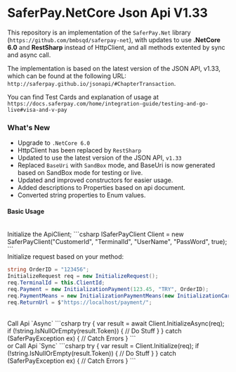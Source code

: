 # SaferPay.NetCore Json Api V1.33

This repository is an implementation of the `SaferPay.Net` library (`https://github.com/bmbsqd/saferpay-net`), with updates to use **.NetCore 6.0** and **RestSharp** instead of HttpClient, and all methods extented by sync and async call. 

The implementation is based on the latest version of the JSON API, v1.33, which can be found at the following URL: `http://saferpay.github.io/jsonapi/#ChapterTransaction`.

You can find Test Cards and explanation of usage at `https://docs.saferpay.com/home/integration-guide/testing-and-go-live#visa-and-v-pay`

### What's New
+ Upgrade to `.NetCore 6.0`
+ HttpClient has been replaced by `RestSharp`
+ Updated to use the latest version of the JSON API, `v1.33`
+ Replaced `BaseUri` with `SandBox` mode, and BaseUri is now generated based on SandBox mode for testing or live.
+ Updated and improved constructors for easier usage.
+ Added descriptions to Properties based on api document.
+ Converted string properties to Enum values.
  

#### Basic Usage

<br/>
Initialize the ApiClient;
```csharp
ISaferPayClient Client = new SaferPayClient("CustomerId", "TerminalId", "UserName", "PassWord", true);
```

<br/>
Initialize request based on your method:

```csharp
string OrderID = "123456";
InitializeRequest req = new InitializeRequest();
req.TerminalId = this.ClientId;
req.Payment = new InitializationPayment(123.45, "TRY", OrderID);
req.PaymentMeans = new InitializationPaymentMeans(new InitializationCard("9010004150000009", 12, 30, 123, "Card Holder Name"));
req.ReturnUrl = $"https://localhost/payment/";
```

<br/>
Call Api `Async`
```csharp
try
{
    var result = await Client.InitializeAsync(req);
    if (!string.IsNullOrEmpty(result.Token))
    {
        // Do Stuff
    }
}
catch (SaferPayException ex)
{
        // Catch Errors
}
```
<br/>
or Call Api `Sync`
```csharp
try
{
    var result = Client.Initialize(req);
    if (!string.IsNullOrEmpty(result.Token))
    {
        // Do Stuff
    }
}
catch (SaferPayException ex)
{
        // Catch Errors
}
```
    
